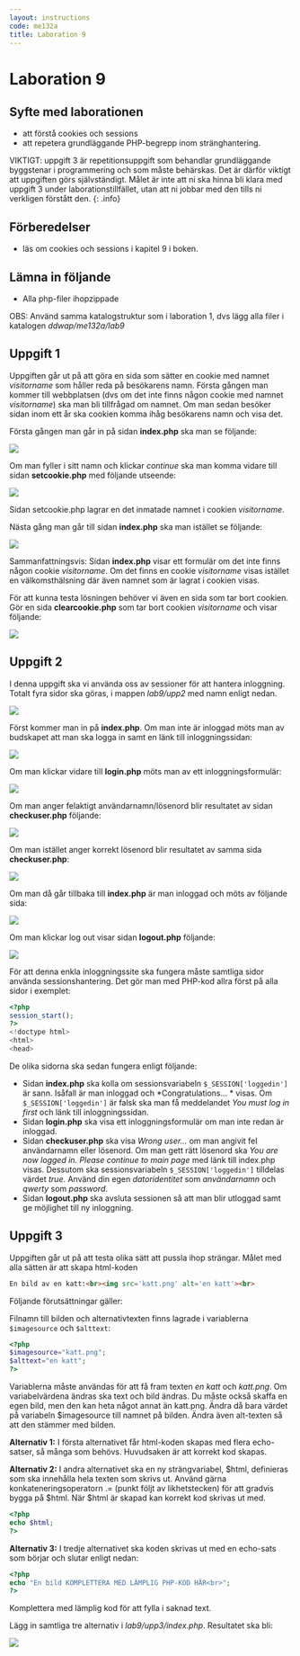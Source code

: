 ```yaml
---
layout: instructions
code: me132a
title: Laboration 9
---
```


# Laboration 9

## Syfte med laborationen

- att förstå cookies och sessions
- att repetera grundläggande PHP-begrepp inom stränghantering. 

VIKTIGT: uppgift 3 är repetitionsuppgift som behandlar grundläggande byggstenar i programmering och som måste behärskas. Det är därför viktigt att uppgiften görs självständigt. Målet är inte att ni ska hinna bli klara med uppgift 3 under laborationstillfället, utan att ni jobbar med den tills ni verkligen förstått den.
{: .info}

## Förberedelser

- läs om cookies och sessions i kapitel 9 i boken. 

## Lämna in följande

- Alla php-filer ihopzippade

OBS: Använd samma katalogstruktur som i laboration 1, dvs lägg alla filer i katalogen *ddwap/me132a/lab9*

## Uppgift 1

Uppgiften går ut på att göra en sida som sätter en cookie med namnet *visitorname* som håller reda på besökarens namn. Första gången man kommer till webbplatsen (dvs om det inte finns någon cookie med namnet *visitorname*) ska man bli tillfrågad om namnet. Om man sedan besöker sidan inom ett år ska cookien komma ihåg besökarens namn och visa det. 

Första gången man går in på sidan **index.php** ska man se följande:

![](im9/bild1.png)

Om man fyller i sitt namn och klickar *continue* ska man komma vidare till sidan **setcookie.php** med följande utseende:

![](im9/bild2.png)

Sidan setcookie.php lagrar en det inmatade namnet i cookien *visitorname*. 

Nästa gång man går till sidan **index.php** ska man istället se följande:

![](im9/bild3.png)

Sammanfattningsvis: Sidan **index.php** visar ett formulär om det inte finns någon cookie *visitorname*. Om det finns en cookie *visitorname* visas istället en välkomsthälsning där även namnet som är lagrat i cookien visas. 

För att kunna testa lösningen behöver vi även en sida som tar bort cookien. Gör en sida **clearcookie.php** som tar bort cookien *visitorname* och visar följande:

![](im9/bild4.png)

## Uppgift 2

I denna uppgift ska vi använda oss av sessioner för att hantera inloggning. Totalt fyra sidor ska göras, i mappen *lab9/upp2* med namn enligt nedan. 

![](im9/bild5.png)

Först kommer man in på **index.php**. Om man inte är inloggad möts man av budskapet att man ska logga in samt en länk till inloggningssidan:

![](im9/bild6.png)

Om man klickar vidare till **login.php** möts man av ett inloggningsformulär:

![](im9/bild7.png)

Om man anger felaktigt användarnamn/lösenord blir resultatet av sidan **checkuser.php** följande:

![](im9/bild8.png)

Om man istället anger korrekt lösenord blir resultatet av samma sida **checkuser.php**:

![](im9/bild9.png)

Om man då går tillbaka till **index.php** är man inloggad och möts av följande sida:

![](im9/bild10.png)

Om man klickar log out visar sidan **logout.php** följande:

![](im9/bild11.png)

För att denna enkla inloggningssite ska fungera måste samtliga sidor använda sessionshantering. Det gör man med PHP-kod allra först på alla sidor i exemplet:

```php
<?php
session_start();
?>
<!doctype html>
<html>
<head>
```

De olika sidorna ska sedan fungera enligt följande:

- Sidan **index.php** ska kolla om sessionsvariabeln `$_SESSION['loggedin']` är sann. Isåfall är man inloggad och *Congratulations... * visas. Om `$_SESSION['loggedin']` är falsk ska man få meddelandet *You must log in first* och länk till inloggningssidan. 
- Sidan **login.php** ska visa ett inloggningsformulär om man inte redan är inloggad. 
- Sidan **checkuser.php** ska visa *Wrong user...* om man angivit fel användarnamn eller lösenord. Om man gett rätt lösenord ska *You are now logged in. Please continue to main page* med länk till index.php visas. Dessutom ska sessionsvariabeln `$_SESSION['loggedin']` tilldelas värdet *true*. Använd din egen *datoridentitet* som *användarnamn* och *qwerty* som *password*. 
- Sidan **logout.php** ska avsluta sessionen så att man blir utloggad samt ge möjlighet till ny inloggning.
 
## Uppgift 3

Uppgiften går ut på att testa olika sätt att pussla ihop strängar. Målet med alla sätten är att skapa html-koden

```html
En bild av en katt:<br><img src='katt.png' alt='en katt'><br>
```

Följande förutsättningar gäller:

Filnamn till bilden och alternativtexten finns lagrade i variablerna `$imagesource` och `$alttext`:

```php
<?php
$imagesource="katt.png";
$alttext="en katt";
?>
```

Variablerna måste användas för att få fram texten *en katt* och *katt.png*. Om variabelvärdena ändras ska text och bild ändras. Du måste också skaffa en egen bild, men den kan heta något annat än katt.png. Ändra då bara värdet på variabeln $imagesource till namnet på bilden. Ändra även alt-texten så att den stämmer med bilden. 

**Alternativ 1:**
I första alternativet får html-koden skapas med flera echo-satser, så många som behövs. Huvudsaken är att korrekt kod skapas.

**Alternativ 2:**
I andra alternativet ska en ny strängvariabel, $html, definieras som ska innehålla hela texten som skrivs ut. Använd gärna konkateneringsoperatorn .= (punkt följt av likhetstecken) för att gradvis bygga på $html. När $html är skapad kan korrekt kod skrivas ut med.

```php
<?php
echo $html;
?>
```

**Alternativ 3:**
I tredje alternativet ska koden skrivas ut med en echo-sats som börjar och slutar enligt nedan:

```php
<?php
echo "En bild KOMPLETTERA MED LÄMPLIG PHP-KOD HÄR<br>";
?>
```

Komplettera med lämplig kod för att fylla i saknad text. 

Lägg in samtliga tre alternativ i *lab9/upp3/index.php*. Resultatet ska bli:

![](im9/bild12.png)

